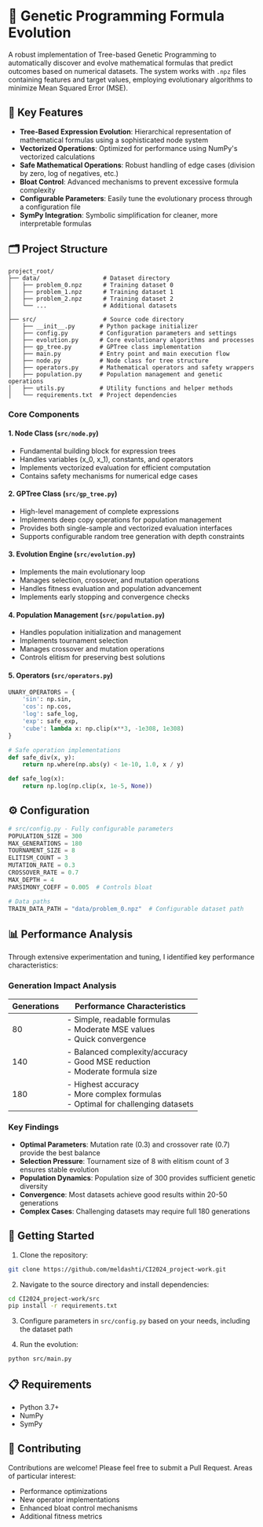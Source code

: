 # 🧬 Genetic Programming Formula Evolution

A robust implementation of Tree-based Genetic Programming to automatically discover and evolve mathematical formulas that predict outcomes based on numerical datasets. The system works with `.npz` files containing features and target values, employing evolutionary algorithms to minimize Mean Squared Error (MSE).

## 🌟 Key Features

- **Tree-Based Expression Evolution**: Hierarchical representation of mathematical formulas using a sophisticated node system
- **Vectorized Operations**: Optimized for performance using NumPy's vectorized calculations
- **Safe Mathematical Operations**: Robust handling of edge cases (division by zero, log of negatives, etc.)
- **Bloat Control**: Advanced mechanisms to prevent excessive formula complexity
- **Configurable Parameters**: Easily tune the evolutionary process through a configuration file
- **SymPy Integration**: Symbolic simplification for cleaner, more interpretable formulas

## 🗂️ Project Structure

```
project_root/
├── data/                  # Dataset directory
│   ├── problem_0.npz      # Training dataset 0
│   ├── problem_1.npz      # Training dataset 1
│   ├── problem_2.npz      # Training dataset 2
│   └── ...                # Additional datasets
│
├── src/                   # Source code directory
│   ├── __init__.py       # Python package initializer
│   ├── config.py         # Configuration parameters and settings
│   ├── evolution.py      # Core evolutionary algorithms and processes
│   ├── gp_tree.py        # GPTree class implementation
│   ├── main.py           # Entry point and main execution flow
│   ├── node.py           # Node class for tree structure
│   ├── operators.py      # Mathematical operators and safety wrappers
│   ├── population.py     # Population management and genetic operations
│   ├── utils.py          # Utility functions and helper methods
│   └── requirements.txt  # Project dependencies
```

### Core Components

#### 1. Node Class (`src/node.py`)
- Fundamental building block for expression trees
- Handles variables (x_0, x_1), constants, and operators
- Implements vectorized evaluation for efficient computation
- Contains safety mechanisms for numerical edge cases

#### 2. GPTree Class (`src/gp_tree.py`)
- High-level management of complete expressions
- Implements deep copy operations for population management
- Provides both single-sample and vectorized evaluation interfaces
- Supports configurable random tree generation with depth constraints

#### 3. Evolution Engine (`src/evolution.py`)
- Implements the main evolutionary loop
- Manages selection, crossover, and mutation operations
- Handles fitness evaluation and population advancement
- Implements early stopping and convergence checks

#### 4. Population Management (`src/population.py`)
- Handles population initialization and management
- Implements tournament selection
- Manages crossover and mutation operations
- Controls elitism for preserving best solutions

#### 5. Operators (`src/operators.py`)
```python
UNARY_OPERATORS = {
    'sin': np.sin,
    'cos': np.cos,
    'log': safe_log,
    'exp': safe_exp,
    'cube': lambda x: np.clip(x**3, -1e308, 1e308)
}

# Safe operation implementations
def safe_div(x, y):
    return np.where(np.abs(y) < 1e-10, 1.0, x / y)

def safe_log(x):
    return np.log(np.clip(x, 1e-5, None))
```

## ⚙️ Configuration

```python
# src/config.py - Fully configurable parameters
POPULATION_SIZE = 300
MAX_GENERATIONS = 180
TOURNAMENT_SIZE = 8
ELITISM_COUNT = 3
MUTATION_RATE = 0.3
CROSSOVER_RATE = 0.7
MAX_DEPTH = 4
PARSIMONY_COEFF = 0.005  # Controls bloat

# Data paths
TRAIN_DATA_PATH = "data/problem_0.npz"  # Configurable dataset path
```

## 📊 Performance Analysis

Through extensive experimentation and tuning, I identified key performance characteristics:

### Generation Impact Analysis

| Generations | Performance Characteristics |
|------------|---------------------------|
| 80         | - Simple, readable formulas<br>- Moderate MSE values<br>- Quick convergence |
| 140        | - Balanced complexity/accuracy<br>- Good MSE reduction<br>- Moderate formula size |
| 180        | - Highest accuracy<br>- More complex formulas<br>- Optimal for challenging datasets |

### Key Findings
- **Optimal Parameters**: Mutation rate (0.3) and crossover rate (0.7) provide the best balance
- **Selection Pressure**: Tournament size of 8 with elitism count of 3 ensures stable evolution
- **Population Dynamics**: Population size of 300 provides sufficient genetic diversity
- **Convergence**: Most datasets achieve good results within 20-50 generations
- **Complex Cases**: Challenging datasets may require full 180 generations

## 🚀 Getting Started

1. Clone the repository:
```bash
git clone https://github.com/meldashti/CI2024_project-work.git
```

2. Navigate to the source directory and install dependencies:
```bash
cd CI2024_project-work/src
pip install -r requirements.txt
```

3. Configure parameters in `src/config.py` based on your needs, including the dataset path

4. Run the evolution:
```bash
python src/main.py
```

## 📋 Requirements

- Python 3.7+
- NumPy
- SymPy

## 🤝 Contributing

Contributions are welcome! Please feel free to submit a Pull Request. Areas of particular interest:
- Performance optimizations
- New operator implementations
- Enhanced bloat control mechanisms
- Additional fitness metrics

